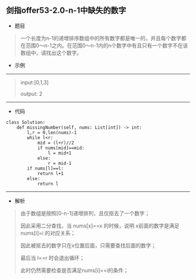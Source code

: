 剑指offer53-2.0-n-1中缺失的数字
----------
 - 题目
>一个长度为n-1的递增排序数组中的所有数字都是唯一的，并且每个数字都在范围0～n-1之内。在范围0～n-1内的n个数字中有且只有一个数字不在该数组中，请找出这个数字。
>
 - 示例
 ----------
> input:[0,1,3]
> 
> output: 2
 ----------
 - 代码
 >
>
    class Solution:
        def missingNumber(self, nums: List[int]) -> int:
            l,r = 0,len(nums)-1
            while l<r:
                mid = (l+r)//2
                if nums[mid]==mid:
                    l = mid+1
                else:
                    r = mid-1
            if nums[l]==l:
                return l+1
            else:
                return l
  ----------
 - 解析
 > 
> 由于数组是按照[0-n-1]递增排列，且仅抠去了一个数字；
>
> 因此采用二分查找，当 nums[x]==x 的时候，说明 x前面的数字是满足 nums[i]=i 的对应关系；
>
> 因此被抠去的数字只在x位置后面，只需要查找后面的数字；
>
> 最后当 l==r 时会退出循环；
>
> 此时仍然需要检查是否满足nums[i]==i的条件；
